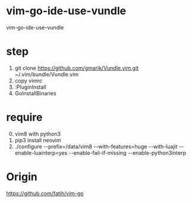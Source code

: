 # vim-go-ide-use-vundle
vim-go-ide-use-vundle

# step
1. git clone https://github.com/gmarik/Vundle.vim.git ~/.vim/bundle/Vundle.vim
2. copy vimrc
3. :PluginInstall
5. GoInstallBinaries

# require
0. vim8 with python3
1. pip3 install neovim
2. ./configure --prefix=/data/vim8 --with-features=huge --with-luajit --enable-luainterp=yes --enable-fail-if-missing --enable-python3interp

# Origin
https://github.com/fatih/vim-go

